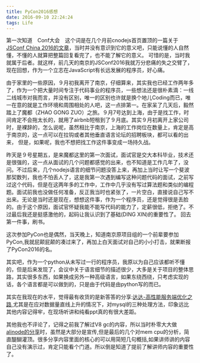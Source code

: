 ```yaml
---
title: PyCon2016感想
date: 2016-09-10 22:24:24
tags: Life
---
```




第一次知道　Conf大会　这个词是在几个月前cnodejs首页置顶的一篇关于[JSConf China 2016的文章](https://cnodejs.org/topic/575e70ef4a43c1cb159ffe25)，当时并没有意识到它的意义吧，只能说懂的人自然懂，不懂的人就算把整篇回复看完了，也不能了解它的意义。
可惜的是，当时我就属于后者。就这样，前几天的南京的JSConf2016我就万分悲痛的失之交臂了，现在回想，作为一个立志在JavaScript有长远发展的程序员，好心痛。
　

由于家里的一些原因，９月初我离开了南京，仔细算来，其实我也已经工作两年多了，作为一个把大量时间专注于代码事业的程序员，一些想法还是很朴素滴：一线二线城市对我而言，并没有区别，唯一的区别也许就是换个地儿Coding而已，唯一在意的就是工作环境和周围相处的人吧，这一点排第一。在家呆了几天后，毅然踏上了魔都（ZHAO GONG ZUO）之旅。９月7号达到上海，由于是找工作，时间肯定不会拖太长的，就用了airbnb短租到了９月底。其实９月初离开上家公司时，是裸辞的，怎么说呢，虽然相比于南京，上海的工作岗位在数量上，肯定是高于南京的，这一点可以在拉钩或者其他垂直语言论坛的招聘板块，都可以看的出来，
但是，如果呢，我也不想把找工作这件事变成一场持久战。


昨天是９号星期五，是来魔都这里的第一次面试，面试官是交大本科毕业，技术还是很强的，这一点从面试的几个问题都感觉的出来，也不知道是工作几年了，没问。不过后来，几个nodejs语言的细节问题没答上来，再加上当时让写一个斐波那契数列，我也不怕丢人了，这是我第一次遇到编写这种问题代码的面试，之前写过这个代码，但是在这两年多的工作中，工作中几乎没有写过算法题和类似的编程题。面试前我也没做任何准备，反正我当时也紧张了，一片空白，直接说自己写不出来。无论是当时还是现在，想想这件事，作为一个程序员，还是觉得很是丢脸的。由于这个原因，面试官怀疑我能不能写代码的能力了，定薪很低，拒绝了。不过最后我还是挺感激他的，起码让我认识到了基础(DING XIN)的重要性了。
回去第一件事，刷书。



这次参加PyCon也是偶然，当天晚上，知道南京原项目组的一个前辈要参加PyCon,我就屁颠屁颠的凑过来了，再加上白天面试对自己的小小打击，就果断报了PyCon2016的名。

其实吧，作为一个python从未写过一行的程序员，我原以为自己应该都听不懂的，但是后来发现了，会议中关于语言细节的描述很少，大多是关于项目的整体思路，其实很多东西，如果换成另外一种高级语言，如果东绕西绕，只考虑实现的话，各个语言都是可以做到的，只是由于代码是由python写的而已。

其实在我现在的水平，觉得最有收货的是新答答的分享:[达达-高性能服务端优化之路](https://tech.imdada.cn/2015/11/04/%E9%AB%98%E6%80%A7%E8%83%BD%E6%9C%8D%E5%8A%A1%E7%AB%AF%E4%BC%98%E5%8C%96%E4%B9%8B%E8%B7%AF/),尤其是在应对数据量直线上升的情况下，对mysql的三种处理方法，印象远比其他内容记得牢，在现场听讲和纯看ppt真的有很大差距。


其他我也不评论了，记得之前我了解过V8 gc的内容，所以当时朴零大大做[alinode的分享](https://yq.aliyun.com/edu/lesson/play/333)时，虽然是大部分是宣传,但是最后的几个对mem cpu的分析，简直醍醐灌顶。很多分享内容里面的核心的可以用简短几句概括,如果讲师讲的内容自己没有演示过，肯定只能看个门道。所以倒是知道了提前了解讲师内容的重要性了。













